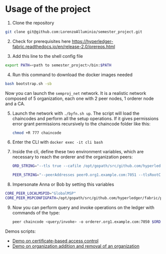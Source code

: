 # Usage of the project

1. Clone the repository
```bash
git clone git@github.com:LorenzoAlluminio/semester_project.git
```

2. Check for prerequisites here https://hyperledger-fabric.readthedocs.io/en/release-2.0/prereqs.html

3. Add this line to the shell config file
```bash
export PATH=<path to semester_project>/bin:$PATH
```

4. Run this command to download the docker images needed
```bash
bash bootstrap.sh -sb
```

Now you can launch the `semproj_net` network. It is a realistic network composed of 5 organization, each one with 2 peer nodes, 1 orderer node and a CA.

5.  Launch the network with `./byfn.sh up`.  The script will load the chaincodes and perform all the setup operations.
If it gives permissions error grant permissions recursively to the chaincode folder like this:
    ```bash
    chmod +R 777 chaincode
    ```   

6.  Enter the CLI with  `docker exec -it cli bash`
7.  Inside the cli, define these two environment variables, which are necessary
    to reach the orderer and the organization peers:
    ```bash
    ORD_STRING="--tls true --cafile /opt/gopath/src/github.com/hyperledger/fabric/peer/crypto/ordererOrganizations/org1.example.com/orderers/orderer.org1.example.com/msp/tlscacerts/tlsca.org1.example.com-cert.pem"
    ```

    ```bash  
    PEER_STRING="--peerAddresses peer0.org1.example.com:7051 --tlsRootCertFiles /opt/gopath/src/github.com/hyperledger/fabric/peer/crypto/peerOrganizations/org1.example.com/peers/peer0.org1.example.com/tls/ca.crt --peerAddresses peer0.org2.example.com:9051 --tlsRootCertFiles /opt/gopath/src/github.com/hyperledger/fabric/peer/crypto/peerOrganizations/org2.example.com/peers/peer0.org2.example.com/tls/ca.crt --peerAddresses peer0.org3.example.com:11051 --tlsRootCertFiles /opt/gopath/src/github.com/hyperledger/fabric/peer/crypto/peerOrganizations/org3.example.com/peers/peer0.org3.example.com/tls/ca.crt --peerAddresses peer0.org4.example.com:13051 --tlsRootCertFiles /opt/gopath/src/github.com/hyperledger/fabric/peer/crypto/peerOrganizations/org4.example.com/peers/peer0.org4.example.com/tls/ca.crt --peerAddresses peer0.org5.example.com:15051 --tlsRootCertFiles /opt/gopath/src/github.com/hyperledger/fabric/peer/crypto/peerOrganizations/org5.example.com/peers/peer0.org5.example.com/tls/ca.crt"
    ```
8. Impersonate Anna or Bob by setting this variables
```bash
CORE_PEER_LOCALMSPID="GlobalMSP"
CORE_PEER_MSPCONFIGPATH=/opt/gopath/src/github.com/hyperledger/fabric/peer/crypto/peerOrganizations/global.example.com/users/Anna@global.example.com/msp
```

9.  Now you can perform query and invoke operations on the ledger with commands of the type:  
    ```bash
    peer chaincode <query/invoke> -o orderer.org1.example.com:7050 $ORD_STRING -C mychannel -n <money/offers/subscriptions> $PEER_STRING -c <params> --waitForEvent
    ```

Demos scripts:
- [Demo on certificate-based access control](demos/demo_access_control.md)
- [Demo on organization addition and removal of an organization](demos/demo_add_remove_org.md)
